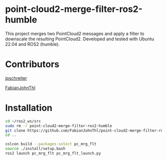 # point-cloud2-merge-filter-ros2-humble
This project merges two PointCloud2 messages and apply a filter to downscale the resulting PointCloud2. Developed and tested with Ubuntu 22.04 and ROS2 (humble).

# Contributors

[jpschreiter](https://github.com/jpschreiter)

[FabianJohnThl](https://github.com/FabianJohnThl)

# Installation

```bash
cd ~/ros2_ws/src
sudo rm -r point-cloud2-merge-filter-ros2-humble
git clone https://github.com/FabianJohnThl/point-cloud2-merge-filter-ros2-humble.git
cd ..

colcon build --packages-select pc_mrg_flt
source ./install/setup.bash
ros2 launch pc_mrg_flt pc_mrg_flt_launch.py
```